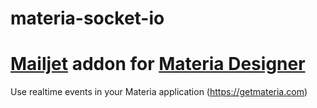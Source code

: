 # materia-socket-io

# [Mailjet](https://mailjet.com) addon for [Materia Designer](https://getmateria.com)

Use realtime events in your Materia application (https://getmateria.com)
